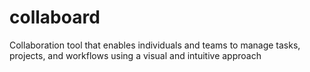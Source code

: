 # collaboard
 Collaboration tool that enables individuals and teams to manage tasks, projects, and workflows using a visual and intuitive approach